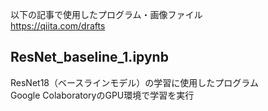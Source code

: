 以下の記事で使用したプログラム・画像ファイル  
https://qiita.com/drafts  

## ResNet_baseline_1.ipynb  
ResNet18（ベースラインモデル）の学習に使用したプログラム  
Google ColaboratoryのGPU環境で学習を実行　　





